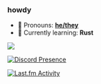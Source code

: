 ### howdy

- 💫 Pronouns: **[he/they](https://en.pronouns.page/@toastorbtoasted)**
- 🧠 Currently learning: **Rust**

![](https://nocache.advaith.workers.dev/?url=https://visitor-badge.glitch.me/badge?page_id=toastythetoaster.toastythetoaster)

[![Discord Presence](https://nocache.advaith.workers.dev/?url=https://lanyard.cnrad.dev/api/255515821541949440)](https://discord.com/users/255515821541949440)

[![Last.fm Activity](https://toru.kio.dev/api/v1/T0457Y?theme=dark)](https://last.fm/user/T0457Y)


